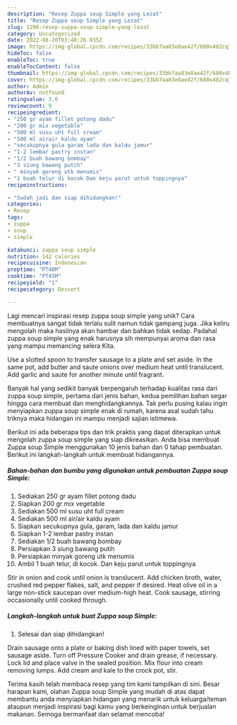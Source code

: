```yaml
---
description: "Resep Zuppa soup Simple yang Lezat"
title: "Resep Zuppa soup Simple yang Lezat"
slug: 1296-resep-zuppa-soup-simple-yang-lezat
category: Uncategorized
date: 2022-08-20T03:48:26.035Z
image: https://img-global.cpcdn.com/recipes/33bb7aa83e8ae42f/680x482cq70/zuppa-soup-simple-foto-resep-utama.jpg
hideToc: false
enableToc: true
enableTocContent: false
thumbnail: https://img-global.cpcdn.com/recipes/33bb7aa83e8ae42f/680x482cq70/zuppa-soup-simple-foto-resep-utama.jpg
cover: https://img-global.cpcdn.com/recipes/33bb7aa83e8ae42f/680x482cq70/zuppa-soup-simple-foto-resep-utama.jpg
author: Admin
authorAv: notfound
ratingvalue: 3.6
reviewcount: 9
recipeingredient:
- "250 gr ayam fillet potong dadu"
- "200 gr mix vegetable"
- "500 ml susu uht full cream"
- "500 ml airair kaldu ayam"
- "secukupnya gula garam lada dan kaldu jamur"
- "1-2 lembar pastry instan"
- "1/2 buah bawang bombay"
- "3 siung bawang putih"
- " minyak goreng utk menumis"
- "1 buah telur di kocok Dan keju parut untuk toppingnya"
recipeinstructions:

- "Sudah jadi dan siap dihidangkan!"
categories:
- Resep
tags:
- zuppa
- soup
- simple

katakunci: zuppa soup simple 
nutrition: 142 calories
recipecuisine: Indonesian
preptime: "PT40M"
cooktime: "PT45M"
recipeyield: "1"
recipecategory: Dessert

---
```





Lagi mencari inspirasi resep zuppa soup simple yang unik? Cara membuatnya sangat tidak terlalu sulit namun tidak gampang juga. Jika keliru mengolah maka hasilnya akan hambar dan bahkan tidak sedap. Padahal zuppa soup simple yang enak harusnya sih mempunyai aroma dan rasa yang mampu memancing selera Kita.





Use a slotted spoon to transfer sausage to a plate and set aside. In the same pot, add butter and saute onions over medium heat until translucent. Add garlic and saute for another minute until fragrant.

Banyak hal yang sedikit banyak berpengaruh terhadap kualitas rasa dari zuppa soup simple, pertama dari jenis bahan, kedua pemilihan bahan segar hingga cara membuat dan menghidangkannya. Tak perlu pusing kalau ingin menyiapkan zuppa soup simple enak di rumah, karena asal sudah tahu triknya maka hidangan ini mampu menjadi sajian istimewa.






Berikut ini ada beberapa tips dan trik praktis yang dapat diterapkan untuk mengolah zuppa soup simple yang siap dikreasikan. Anda bisa membuat Zuppa soup Simple menggunakan 10 jenis bahan dan 0 tahap pembuatan. Berikut ini langkah-langkah untuk membuat hidangannya.

<!--inarticleads1-->

##### Bahan-bahan dan bumbu yang digunakan untuk pembuatan Zuppa soup Simple:

1. Sediakan 250 gr ayam fillet potong dadu
1. Siapkan 200 gr mix vegetable
1. Sediakan 500 ml susu uht full cream
1. Sediakan 500 ml air/air kaldu ayam
1. Siapkan secukupnya gula, garam, lada dan kaldu jamur
1. Siapkan 1-2 lembar pastry instan
1. Sediakan 1/2 buah bawang bombay
1. Persiapkan 3 siung bawang putih
1. Persiapkan  minyak goreng utk menumis
1. Ambil 1 buah telur, di kocok. Dan keju parut untuk toppingnya


Stir in onion and cook until onion is translucent. Add chicken broth, water, crushed red pepper flakes, salt, and pepper if desired. Heat olive oil in a large non-stick saucepan over medium-high heat. Cook sausage, stirring occasionally until cooked through. 

<!--inarticleads2-->

##### Langkah-langkah untuk buat Zuppa soup Simple:


1. Selesai dan siap dihidangkan!

Drain sausage onto a plate or baking dish lined with paper towels, set sausage aside. Turn off Pressure Cooker and drain grease, if necessary. Lock lid and place valve in the sealed position. Mix flour into cream removing lumps. Add cream and kale to the crock pot, stir. 

Terima kasih telah membaca resep yang tim kami tampilkan di sini. Besar harapan kami, olahan Zuppa soup Simple yang mudah di atas dapat membantu anda menyiapkan hidangan yang menarik untuk keluarga/teman ataupun menjadi inspirasi bagi kamu yang berkeinginan untuk berjualan makanan. Semoga bermanfaat dan selamat mencoba!
